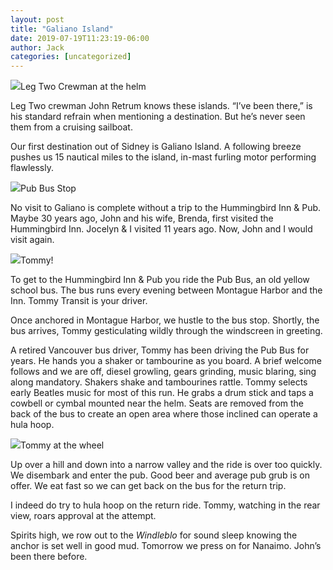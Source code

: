```yaml
---
layout: post
title: "Galiano Island"
date: 2019-07-19T11:23:19-06:00
author: Jack
categories: [uncategorized]
---
```


![](http://windleblo.com/wp-content/uploads/2019/07/IMG_7246-e1563555728173-768x1024.jpg)Leg Two Crewman at the helm

Leg Two crewman John Retrum knows these islands. “I’ve been there,” is his standard refrain when mentioning a destination. But he’s never seen them from a cruising sailboat. 

Our first destination out of Sidney is Galiano Island. A following breeze pushes us 15 nautical miles to the island, in-mast furling motor performing flawlessly.

![](http://windleblo.com/wp-content/uploads/2019/07/IMG_7254-1024x768.jpg)Pub Bus Stop

No visit to Galiano is complete without a trip to the Hummingbird Inn & Pub. Maybe 30 years ago, John and his wife, Brenda, first visited the Hummingbird Inn. Jocelyn & I visited 11 years ago. Now, John and I would visit again.

![](http://windleblo.com/wp-content/uploads/2019/07/IMG_7251-e1563555927251-768x1024.jpg)Tommy!

To get to the Hummingbird Inn & Pub you ride the Pub Bus, an old yellow school bus. The bus runs every evening between Montague Harbor and the Inn. Tommy Transit is your driver.

Once anchored in Montague Harbor, we hustle to the bus stop. Shortly, the bus arrives, Tommy gesticulating wildly through the windscreen in greeting. 

A retired Vancouver bus driver, Tommy has been driving the Pub Bus for years. He hands you a shaker or tambourine as you board. A brief welcome follows and we are off, diesel growling, gears grinding, music blaring, sing along mandatory. Shakers shake and tambourines rattle. Tommy selects early Beatles music for most of this run. He grabs a drum stick and taps a cowbell or cymbal mounted near the helm. Seats are removed from the back of the bus to create an open area where those inclined can operate a hula hoop.

![](http://windleblo.com/wp-content/uploads/2019/07/IMG_7252-1024x768.jpg)Tommy at the wheel

Up over a hill and down into a narrow valley and the ride is over too quickly. We disembark and enter the pub. Good beer and average pub grub is on offer. We eat fast so we can get back on the bus for the return trip.

I indeed do try to hula hoop on the return ride. Tommy, watching in the rear view, roars approval at the attempt. 

Spirits high, we row out to the _Windleblo_ for sound sleep knowing the anchor is set well in good mud. Tomorrow we press on for Nanaimo. John’s been there before.